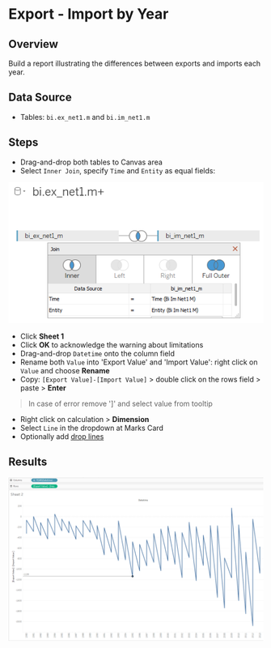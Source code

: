 # Export - Import by Year

## Overview

Build a report illustrating the differences between exports and imports each year.

## Data Source

* Tables: `bi.ex_net1.m` and `bi.im_net1.m`

## Steps

* Drag-and-drop both tables to Canvas area
* Select `Inner Join`, specify `Time` and `Entity` as equal fields:

![](../images/join_inner.png)

* Click **Sheet 1**
* Click **OK** to acknowledge the warning about limitations
* Drag-and-drop `Datetime` onto the column field
* Rename both `Value` into 'Export Value' and 'Import Value': right click on `Value` and choose **Rename**
* Copy: `[Export Value]-[Import Value]` > double click on the rows field > paste > **Enter**
> In case of error remove ']' and select value from tooltip
* Right click on calculation > **Dimension**
* Select `Line` in the dropdown at Marks Card
* Optionally add [drop lines](comparison_of_two_metrics_at_one_bar_graph.md#drop-lines)

## Results

![](../images/export_import.png)
